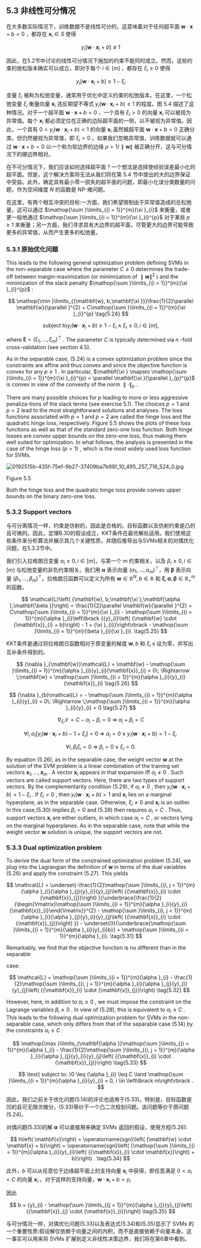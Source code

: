 ## 5.3 非线性可分情况

在大多数实际情况下，训练数据不是线性可分的，这意味着对于任何超平面 $\mathbf{w} \cdot \mathbf{x} + b = 0$ ，都存在 ${\mathbf{x}}_{i} \in S$ 使得

$$
{y}_{i}\left\lbrack {\mathbf{w} \cdot {\mathbf{x}}_{i} + b}\right\rbrack \ngeqslant 1 \tag{5.22}
$$

因此，在5.2节中讨论的线性可分情况下施加的约束不能同时成立。然而，这些约束的放松版本确实可以成立，即对于每个 $i \in \left\lbrack m\right\rbrack$ ，都存在 ${\xi }_{i} \geq 0$ 使得

$$
{y}_{i}\left\lbrack {\mathbf{w} \cdot {\mathbf{x}}_{i} + b}\right\rbrack \geq 1 - {\xi }_{i} \tag{5.23}
$$

变量 ${\xi }_{i}$ 被称为松弛变量，通常用于优化中定义约束的松弛版本。在这里，一个松弛变量 ${\xi }_{i}$ 衡量向量 ${\mathbf{x}}_{i}$ 违反期望不等式 ${y}_{i}\left( {\mathbf{w} \cdot {\mathbf{x}}_{i} + b}\right) \geq 1$ 的程度。图 5.4 描述了这种情况。对于一个超平面 $\mathbf{w} \cdot \mathbf{x} + b = 0$ ，一个具有 ${\xi }_{i} > 0$ 的向量 ${\mathbf{x}}_{i}$ 可以被视为异常值。每个 ${\mathbf{x}}_{i}$ 都必须定位在正确的边际超平面的一侧，以不被视为异常值。因此，一个具有 $0 < {y}_{i}\left( {\mathbf{w} \cdot {\mathbf{x}}_{i} + b}\right) < 1$ 的向量 ${\mathbf{x}}_{i}$ 虽然被超平面 $\mathbf{w} \cdot \mathbf{x} + b = 0$ 正确分类，但仍然被视为异常值，即 ${\xi }_{i} > 0$ 。如果我们忽略异常值，训练数据就可以通过 $\mathbf{w} \cdot \mathbf{x} + b = 0$ 以一个称为软边界的边缘 $\rho = 1/\parallel \mathbf{w}\parallel$ 被正确分开，这与可分情况下的硬边界相对。

在不可分情况下，我们应该如何选择超平面？一个想法是选择使经验误差最小化的超平面。但是，这个解决方案将无法从我们将在第 5.4 节中提出的大的边界保证中受益。此外，确定具有最小零一损失的超平面的问题，即最小化误分类数量的问题，作为空间维度 $N$ 的函数是 NP-难问题。

在这里，有两个相互冲突的目标:一方面，我们希望限制由于异常值造成的总松弛量，这可以通过 $\mathop{\sum }\limits_{{i = 1}}^{m}{\xi }_{i}$ 来衡量，或者更一般地通过 $\mathop{\sum }\limits_{{i = 1}}^{m}{\xi }_{i}^{p}$ 对于某些 $p \geq 1$ 来衡量；另一方面，我们寻求具有大边界的超平面，尽管更大的边界可能导致更多的异常值，从而产生更多的松弛量。

### 5.3.1 原始优化问题

This leads to the following general optimization problem defining SVMs in the non-separable case where the parameter $C \geq 0$ determines the trade-off between margin-maximization (or minimization of $\parallel \mathbf{w}{\parallel }^{2}$ ) and the minimization of the slack penalty $\mathop{\sum }\limits_{{i = 1}}^{m}{\xi }_{i}^{p}$ :

$$
\mathop{\min }\limits_{{\mathbf{w}, b,\mathbf{\xi }}}\frac{1}{2}\parallel \mathbf{w}{\parallel }^{2} + C\mathop{\sum }\limits_{{i = 1}}^{m}{\xi }_{i}^{p} \tag{5.24}
$$

$$
\text{subject to}{y}_{i}\left( {\mathbf{w} \cdot {\mathbf{x}}_{i} + b}\right) \geq 1 - {\xi }_{i} \land {\xi }_{i} \geq 0, i \in \left\lbrack m\right\rbrack \text{,}
$$

where $\mathbf{\xi } = {\left( {\xi }_{1},\ldots ,{\xi }_{m}\right) }^{\top }$ . The parameter $C$ is typically determined via $n$ -fold cross-validation (see section 4.5).

As in the separable case, (5.24) is a convex optimization problem since the constraints are affine and thus convex and since the objective function is convex for any $p \geq 1$ . In particular, $\mathbf{\xi } \mapsto \mathop{\sum }\limits_{{i = 1}}^{m}{\xi }_{i}^{p} = \parallel \mathbf{\xi }{\parallel }_{p}^{p}$ is convex in view of the convexity of the norm $\parallel \cdot {\parallel }_{p}$ .

There are many possible choices for $p$ leading to more or less aggressive penaliza-tions of the slack terms (see exercise 5.1). The choices $p = 1$ and $p = 2$ lead to the most straightforward solutions and analyses. The loss functions associated with $p = 1$ and $p = 2$ are called the hinge loss and the quadratic hinge loss, respectively. Figure 5.5 shows the plots of these loss functions as well as that of the standard zero-one loss function. Both hinge losses are convex upper bounds on the zero-one loss, thus making them well suited for optimization. In what follows, the analysis is presented in the case of the hinge loss $\left( {p = 1}\right)$ , which is the most widely used loss function for SVMs.

![0192515b-435f-75ef-9b27-37409ba7b98f_10_495_257_716_524_0.jpg](images/0192515b-435f-75ef-9b27-37409ba7b98f_10_495_257_716_524_0.jpg)

Figure 5.5

Both the hinge loss and the quadratic hinge loss provide convex upper bounds on the binary zero-one loss.

### 5.3.2 Support vectors

与可分离情况一样，约束是仿射的，因此是合格的。目标函数以及仿射约束是凸的且可微的。因此，定理B.30的假设成立，KKT条件在最优解处适用。我们使用这些条件来分析算法并展示其几个关键性质，并随后推导出与SVMs相关的对偶优化问题，在5.3.3节中。

我们引入拉格朗日变量 ${\alpha }_{i} \geq 0, i \in \left\lbrack m\right\rbrack$，与第一个 $m$ 约束相关，以及 ${\beta }_{i} \geq 0, i \in \left\lbrack m\right\rbrack$ 与松弛变量的非负约束相关。我们用 $\mathbf{\alpha }$ 表示向量 ${\left( {\alpha }_{1},\ldots ,{\alpha }_{m}\right) }^{\top }$，用 $\mathbf{\beta }$ 表示向量 ${\left( {\beta }_{1},\ldots ,{\beta }_{m}\right) }^{\top }$。拉格朗日函数可以定义为所有 $\mathbf{w} \in {\mathbb{R}}^{N}, b \in \mathbb{R}$ 和 $\mathbf{\xi },\mathbf{\alpha },\mathbf{\beta } \in {\mathbb{R}}_{ + }^{m}$ 的函数。

$$
\mathcal{L}\left( {\mathbf{w}, b,\mathbf{\xi },\mathbf{\alpha },\mathbf{\beta }}\right) = \frac{1}{2}\parallel \mathbf{w}{\parallel }^{2} + C\mathop{\sum }\limits_{{i = 1}}^{m}{\xi }_{i} - \mathop{\sum }\limits_{{i = 1}}^{m}{\alpha }_{i}\left\lbrack {{y}_{i}\left( {\mathbf{w} \cdot {\mathbf{x}}_{i} + b}\right) - 1 + {\xi }_{i}}\right\rbrack - \mathop{\sum }\limits_{{i = 1}}^{m}{\beta }_{i}{\xi }_{i}. \tag{5.25}
$$

KKT条件是通过将拉格朗日函数相对于原变量的梯度 $\mathbf{w}, b$ 和 ${\xi }_{i}$ s 设为零，并写出互补条件得到的。

$$
{\nabla }_{\mathbf{w}}\mathcal{L} = \mathbf{w} - \mathop{\sum }\limits_{{i = 1}}^{m}{\alpha }_{i}{y}_{i}{\mathbf{x}}_{i} = 0\; \Rightarrow \;\mathbf{w} = \mathop{\sum }\limits_{{i = 1}}^{m}{\alpha }_{i}{y}_{i}{\mathbf{x}}_{i} \tag{5.26}
$$

$$
{\nabla }_{b}\mathcal{L} = - \mathop{\sum }\limits_{{i = 1}}^{m}{\alpha }_{i}{y}_{i} = 0\; \Rightarrow \;\mathop{\sum }\limits_{{i = 1}}^{m}{\alpha }_{i}{y}_{i} = 0 \tag{5.27}
$$

$$
{\nabla }_{{\xi }_{i}}\mathcal{L} = C - {\alpha }_{i} - {\beta }_{i} = 0\; \Rightarrow \;{\alpha }_{i} + {\beta }_{i} = C \tag{5.28}
$$

$$
\forall i,{\alpha }_{i}\left\lbrack {{y}_{i}\left( {\mathbf{w} \cdot {\mathbf{x}}_{i} + b}\right) - 1 + {\xi }_{i}}\right\rbrack = 0\; \Rightarrow \;{\alpha }_{i} = 0 \vee {y}_{i}\left( {\mathbf{w} \cdot {\mathbf{x}}_{i} + b}\right) = 1 - {\xi }_{i}\; \tag{5.29}
$$

$$
\forall i,{\beta }_{i}{\xi }_{i} = 0\; \Rightarrow \;{\beta }_{i} = 0 \vee {\xi }_{i} = 0. \tag{5.30}
$$

By equation (5.26), as in the separable case, the weight vector $\mathbf{w}$ at the solution of the SVM problem is a linear combination of the training set vectors ${\mathbf{x}}_{1},\ldots ,{\mathbf{x}}_{m}$ . A vector ${\mathbf{x}}_{i}$ appears in that expansion iff ${\alpha }_{i} \neq 0$ . Such vectors are called support vectors. Here, there are two types of support vectors. By the complementarity condition (5.29), if ${\alpha }_{i} \neq 0$ , then ${y}_{i}\left( {\mathbf{w} \cdot {\mathbf{x}}_{i} + b}\right) = 1 - {\xi }_{i}$ . If ${\xi }_{i} = 0$ , then ${y}_{i}\left( {\mathbf{w} \cdot {\mathbf{x}}_{i} + b}\right) = 1$ and ${\mathbf{x}}_{i}$ lies on a marginal hyperplane, as in the separable case. Otherwise, ${\xi }_{i} \neq 0$ and ${\mathbf{x}}_{i}$ is an outlier. In this case,(5.30) implies ${\beta }_{i} = 0$ and (5.28) then requires ${\alpha }_{i} = C$ . Thus, support vectors ${\mathbf{x}}_{i}$ are either outliers, in which case ${\alpha }_{i} = C$ , or vectors lying on the marginal hyperplanes. As in the separable case, note that while the weight vector $\mathbf{w}$ solution is unique, the support vectors are not.

### 5.3.3 Dual optimization problem

To derive the dual form of the constrained optimization problem (5.24), we plug into the Lagrangian the definition of $\mathbf{w}$ in terms of the dual variables (5.26) and apply the constraint (5.27). This yields

$$
\mathcal{L} = \underset{-\frac{1}{2}\mathop{\sum }\limits_{{i, j = 1}}^{m}{\alpha }_{i}{\alpha }_{j}{y}_{i}{y}_{j}\left( {{\mathbf{x}}_{i} \cdot {\mathbf{x}}_{j}}\right) }{\underbrace{\frac{1}{2}{\begin{Vmatrix}\mathop{\sum }\limits_{{i = 1}}^{m}{\alpha }_{i}{y}_{i}{\mathbf{x}}_{i}\end{Vmatrix}}^{2} - \mathop{\sum }\limits_{{i, j = 1}}^{m}{\alpha }_{i}{\alpha }_{j}{y}_{i}{y}_{j}\left( {{\mathbf{x}}_{i} \cdot {\mathbf{x}}_{j}}\right) }} - \underset{0}{\underbrace{\mathop{\sum }\limits_{{i = 1}}^{m}{\alpha }_{i}{y}_{i}b}} + \mathop{\sum }\limits_{{i = 1}}^{m}{\alpha }_{i}. \tag{5.31}
$$

Remarkably, we find that the objective function is no different than in the separable

case:

$$
\mathcal{L} = \mathop{\sum }\limits_{{i = 1}}^{m}{\alpha }_{i} - \frac{1}{2}\mathop{\sum }\limits_{{i, j = 1}}^{m}{\alpha }_{i}{\alpha }_{j}{y}_{i}{y}_{j}\left( {{\mathbf{x}}_{i} \cdot {\mathbf{x}}_{j}}\right) \tag{5.32}
$$

However, here, in addition to ${\alpha }_{i} \geq 0$ , we must impose the constraint on the Lagrange variables ${\beta }_{i} \geq 0$ . In view of (5.28), this is equivalent to ${\alpha }_{i} \leq C$ . This leads to the following dual optimization problem for SVMs in the non-separable case, which only differs from that of the separable case (5.14) by the constraints ${\alpha }_{i} \leq C$ :

$$
\mathop{\max }\limits_{\mathbf{\alpha }}\mathop{\sum }\limits_{{i = 1}}^{m}{\alpha }_{i} - \frac{1}{2}\mathop{\sum }\limits_{{i, j = 1}}^{m}{\alpha }_{i}{\alpha }_{j}{y}_{i}{y}_{j}\left( {{\mathbf{x}}_{i} \cdot {\mathbf{x}}_{j}}\right) \tag{5.33}
$$

$$
\text{ subject to: }0 \leq {\alpha }_{i} \leq C \land \mathop{\sum }\limits_{{i = 1}}^{m}{\alpha }_{i}{y}_{i} = 0, i \in \left\lbrack m\right\rbrack .
$$

因此，我们之前关于优化问题(5.14)的评论也适用于(5.33)。特别是，目标函数是凹的且可无限次微分，(5.33)等价于一个凸二次规划问题。该问题等价于原问题(5.24)。

对偶问题(5.33)的解 $\mathbf{\alpha }$ 可以直接用来确定 SVMs 返回的假设，使用方程(5.26):

$$
h\left( \mathbf{x}\right) = \operatorname{sgn}\left( {\mathbf{w} \cdot \mathbf{x} + b}\right) = \operatorname{sgn}\left( {\mathop{\sum }\limits_{{i = 1}}^{m}{\alpha }_{i}{y}_{i}\left( {{\mathbf{x}}_{i} \cdot \mathbf{x}}\right) + b}\right) . \tag{5.34}
$$

此外，$b$ 可以从任意位于边缘超平面上的支持向量 ${\mathbf{x}}_{i}$ 中获得，即任意满足 $0 < {\alpha }_{i} < C$ 的向量 ${\mathbf{x}}_{i}$ 。对于这样的支持向量，$\mathbf{w} \cdot {\mathbf{x}}_{i} + b = {y}_{i}$

因此

$$
b = {y}_{i} - \mathop{\sum }\limits_{{j = 1}}^{m}{\alpha }_{j}{y}_{j}\left( {{\mathbf{x}}_{j} \cdot {\mathbf{x}}_{i}}\right) \tag{5.35}
$$

与可分情况一样，对偶优化问题(5.33)以及表达式(5.34)和(5.35)显示了 SVMs 的一个重要性质:假设解仅依赖于向量之间的内积，而不是直接依赖于向量本身。这一事实可以用来将 SVMs 扩展到定义非线性决策边界，我们将在第6章中看到。
